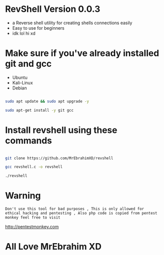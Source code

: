 # RevShell Version 0.0.3

* a Reverse shell utility for creating shells connections easily
* Easy to use for beginners
* idk lol hi xd                                                                                                                                  

 # Make sure if you've already installed git and gcc
 * Ubuntu
 * Kali-Linux
 * Debian
 
 ```bash
 
 sudo apt update && sudo apt upgrade -y
 
 sudo apt-get install -y git gcc 
 ```
 
 # Install revshell using these commands
 
 ```bash
 
 git clone https://github.com/MrEbrahimXD/revshell
 
 gcc revshell.c -o revshell
 
 ./revshell
 
 
 ```
                                                                                                                                         
# Warning

``
Don't use this tool for bad purposes , This is only allowed for ethical hacking and pentesting , Also php code is copied from pentest monkey feel free to visit 
``

http://pentestmonkey.com

# All Love MrEbrahim XD
                                                                                                                                         
                                                                                                                                         
                                                                                                                                         
